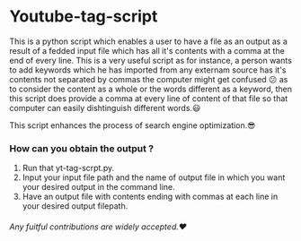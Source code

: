 # Youtube-tag-script
This is a python script which enables a user to have a file as an output as a result of a fedded input file which has all it's contents with a comma at the end of every line. This is a very useful script as for instance, a person wants to add keywords which he has imported from any externam source has it's contents not separated by commas the computer might get confused :confused: as to consider the content as a whole or the words different as a keyword, then this script does provide a comma at every line of content of that file so that computer can easily dishtinguish different words.:smiley:

This script enhances the process of search engine optimization.:sunglasses:

### How can you obtain the output ?
1. Run that yt-tag-scrpt.py.
2. Input your input file path and the name of output file in which you want your desired output in the command line.
3. Have an output file with contents ending with commas at each line in your desired output filepath.

###### Any fuitful contributions are widely accepted.:heart:
